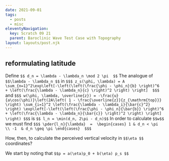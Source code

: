 ```yaml
---
date: 2021-09-01
tags:
  - posts
  - misc
eleventyNavigation:
  key: Scratch 09 21
  parent: Baroclinic Wave Test Case with Topography
layout: layouts/post.njk
---
```


## reformulating latitude

Define `$$ d_n = \lambda - \lambda_n \mod 2 \pi  $$`
The analogue of `$$\lambda - \lambda_n $$`
in
`$$$ z_s(\phi, \lambda) = A \sum_{n=1}^2\exp\left[-\left(\left(\frac{\phi - \phi_n}{b} \right)^6  + \left(\frac{\lambda - \lambda_n}{c} \right)^2 \right) \right]  $$$`
and
`$$$
    w(\phi, \lambda, \overline{z}) = -\frac{u}{a\cos(\phi)}\left(2A\left( 1 - \frac{\overline{z}}{z_{\mathrm{top}}} \right) \sum_{i=1}^2 \left(\frac{\lambda - \lambda_i}{\bar{c}^2} \right) \exp\left[-\left(\left(\frac{\phi - \phi_n}{\bar{b}} \right)^6  + \left(\frac{\lambda - \lambda_n}{\bar{c}} \right)^2 \right) \right] \right)
$$$`
is `$$ l_n = \min(d_n, 2\pi - d_n)$$`
In order to calculate `$$w$$` we must find `$$$ \pder{l_n}{\lambda}  =  \begin{cases} 1 & d_n < \pi  \\ -1  & d_n \geq \pi \end{cases}  $$$`


How, then, to calculate the perceived vertical velocity in `$$\eta $$` coordinates?

We start by noting that `$$p = a(\eta)p_0 + b(\eta) p_s $$`

